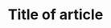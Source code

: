 ---
title: "Title of article"
authors: "Huiting E&#42;, Cao X&#42;, Ren J, Athukoralage JS, Luo Z, Silas S, An N, Carion H, Zhou Y, **Fraser JS**, Feng Y, Bondy-Denomy J"
journal: "Cell"
pub_date: "2023-02-06"
image: "/static/img/pub/2023_huiting_cao.jpg"
pmid: 
pmcid: 
biorxiv_version: "2022.03.30.486325v1"
pdf: "http://cdn.fraserlab.com/publications/2023_huiting_cao.pdf"
pdbs:
  - 8H2X
  - 8H2J
  - 8H39
links:
  - name: "Bondy-Denomy lab @ UC San Francisco"
    url: "http://bondydenomylab.ucsf.edu/"
  - name: "Celebratory Tweetstorm from Erin Huiting"
    url: "https://twitter.com/erinhuiting/status/1622654929520431104"
---